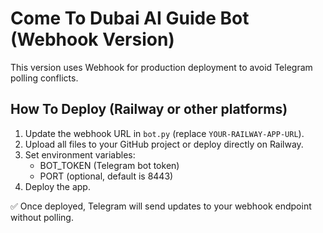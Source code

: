 
# Come To Dubai AI Guide Bot (Webhook Version)

This version uses Webhook for production deployment to avoid Telegram polling conflicts.

## How To Deploy (Railway or other platforms)

1. Update the webhook URL in `bot.py` (replace `YOUR-RAILWAY-APP-URL`).
2. Upload all files to your GitHub project or deploy directly on Railway.
3. Set environment variables:
    - BOT_TOKEN (Telegram bot token)
    - PORT (optional, default is 8443)
4. Deploy the app.

✅ Once deployed, Telegram will send updates to your webhook endpoint without polling.

